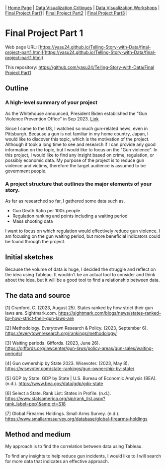 | [Home Page](https://yasu24.github.io/Telling-Story-with-Data/) | [Data Visualization Critiques](data-visualization-critiques.md) | [Data Visualization Workshops](data-visualization-workshops.md) | [Final Project Part1](final-project-part1.md) | [Final Project Part2](final-project-part2.md) | [Final Project Part3](final-project-part3.md) |

# Final Project Part 1

Web page URL: [https://yasu24.github.io/Telling-Story-with-Data/final-project-part1.html](https://yasu24.github.io/Telling-Story-with-Data/final-project-part1.html)

This repository: [https://github.com/yasu24/Telling-Story-with-Data/Final Project Part1](https://github.com/yasu24/Telling-Story-with-Data/blob/main/final-project-part1.md)


## Outline
### A high-level summary of your project

As the Whitehouse announced, President Biden established the "Gun Violence Prevention Office" in Sep 2023.  [Link](https://www.whitehouse.gov/briefing-room/statements-releases/2023/09/21/president-joe-biden-to-establish-first-ever-white-house-office-of-gun-violence-prevention-to-be-overseen-by-vice-president-kamala-harris/)

Since I came to the US, I watched so much gun-related news, even in Pittsburgh. 
Because a gun is not familiar in my home country, Japan, I would like to discover this topic, which is the motivation of the project.
Although it took a long time to see and research if I can provide any good information on the topic, but I would like to focus on the "Gun violence".
In this project, I would like to find any insight based on crime, regulation, or possibly economic data.
My purpose of the project is to reduce gun violence and victims, therefore the target audience is assumed to be government people.

### A project structure that outlines the major elements of your story.

As far as researched so far, I gathered some data such as,
- Gun Death Ratio per 100k people
- Regulation ranking and points including a waiting period
- Mass shooting data

I want to focus on which regulation would effectively reduce gun violence. I am focusing on the gun waiting period, but more beneficial indicators could be found through the project.

## Initial sketches

Because the volume of data is huge, I decided the struggle and reflect on the idea using Tableau.
It wouldn't be an actual tool to consider and think about the idea, but it will be a good tool to find a relationship between data.


## The data and source
[1] Cranford, C. (2023, August 25). States ranked by how strict their gun laws are. Sightmark.com. https://sightmark.com/blogs/news/states-ranked-by-how-strict-their-gun-laws-are 

[2] Methodology. Everytown Research &amp; Policy. (2023, September 6). https://everytownresearch.org/rankings/methodology/ 

[3] Waiting periods. Giffords. (2023, June 26). https://giffords.org/lawcenter/gun-laws/policy-areas/gun-sales/waiting-periods/ 

[4] Gun ownership by State 2023. Wisevoter. (2023, May 8). https://wisevoter.com/state-rankings/gun-ownership-by-state/ 

[5] GDP by State. GDP by State | U.S. Bureau of Economic Analysis (BEA). (n.d.). https://www.bea.gov/data/gdp/gdp-state 

[6] Select a State. Rank List: States in Profile. (n.d.). https://www.statsamerica.org/sip/rank_list.aspx?rank_label=pop1&amp;ct=S18 

[7] Global Firearms Holdings. Small Arms Survey. (n.d.). https://www.smallarmssurvey.org/database/global-firearms-holdings 


## Method and medium

My approach is to find the correlation between data using Tableau.

To find any insights to help reduce gun incidents, I would like to I will search for more data that indicates an effective approach.



